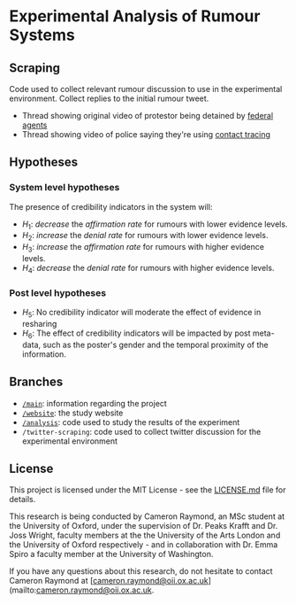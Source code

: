 # Experimental Analysis of Rumour Systems

## Scraping

Code used to collect relevant rumour discussion to use in the experimental environment.
Collect replies to the initial rumour tweet.

* Thread showing original video of protestor being detained by [federal agents](https://twitter.com/matcha_chai/status/1283328232033411072)
* Thread showing video of police saying they're using [contact tracing](https://twitter.com/NBCNews/status/1266758240018276352)

## Hypotheses

### System level hypotheses

The presence of credibility indicators in the system will:

- $H_1$: *decrease* the *affirmation rate* for rumours with lower evidence levels.
- $H_2$: *increase* the *denial rate* for rumours with lower evidence levels.
- $H_3$: *increase* the *affirmation rate* for rumours with higher evidence levels.
- $H_4$: *decrease* the *denial rate* for rumours with higher evidence levels.

### Post level hypotheses

- $H_5$: No credibility indicator will moderate the effect of evidence in resharing
- $H_6$: The effect of credibility indicators will be impacted by post meta-data, such as the poster's gender and the temporal proximity of the information.

## Branches

* [`/main`](https://github.com/cameron-raymond/SDS-Thesis/tree/main): information regarding the project
* [`/website`](https://github.com/cameron-raymond/SDS-Thesis/tree/website): the study website
* [`/analysis`](https://github.com/cameron-raymond/SDS-Thesis/tree/analysis): code used to study the results of the experiment
* `/twitter-scraping`: code used to collect twitter discussion for the experimental environment
  
## License

This project is licensed under the MIT License - see the [LICENSE.md](https://github.com/cameron-raymond/SDS-Thesis/blob/main/LICENSE.md) file for details.

This research is being conducted by Cameron Raymond, an MSc student at the University of Oxford, under the supervision of Dr. Peaks Krafft and Dr. Joss Wright, faculty members at the the University of the Arts London and the University of Oxford respectively - and in collaboration with Dr. Emma Spiro a faculty member at the University of Washington.

If you have any questions about this research, do not hesitate to contact Cameron Raymond at [cameron.raymond@oii.ox.ac.uk](mailto:cameron.raymond@oii.ox.ac.uk.

